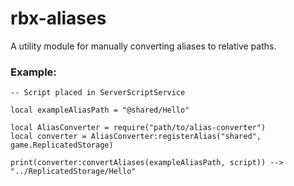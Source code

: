 # rbx-aliases
A utility module for manually converting aliases to relative paths.

### Example:
```luau
-- Script placed in ServerScriptService

local exampleAliasPath = "@shared/Hello"

local AliasConverter = require("path/to/alias-converter")
local converter = AliasConverter:registerAlias("shared", game.ReplicatedStorage)

print(converter:convertAliases(exampleAliasPath, script)) --> "../ReplicatedStorage/Hello"
```